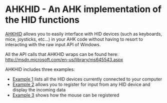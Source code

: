 AHKHID - An AHK implementation of the HID functions
===================================================

[AHKHID](AHKHID.ahk) allows you to easily interface with HID devices (such as
keyboards, mice, joysticks, etc...) in your AHK code without having to resort to
interacting with the raw input API of Windows.

All the API calls that AHKHID wraps can be found here:  
http://msdn.microsoft.com/en-us/library/ms645543.aspx

AHKHID includes three examples:
* [Example 1](examples/example_1.ahk) lists all the HID devices currently
connected to your computer
* [Example 2](examples/example_2.ahk) allows you to register for input from any
HID device and display the incoming data
* [Example 3](examples/example_3.ahk) shows how the mouse can be registered
